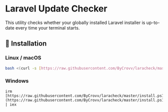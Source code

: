 # Laravel Update Checker

This utility checks whether your globally installed Laravel installer is up-to-date every time your terminal starts.

## 🔧 Installation

### Linux / macOS

```bash
bash <(curl -s [https://raw.githubusercontent.com/ByCrovv/laracheck/master/install.sh](https://raw.githubusercontent.com/ByCrovv/laracheck/master/install.sh))
```


### Windows
```
irm [https://raw.githubusercontent.com/ByCrovv/laracheck/master/install.ps1](https://raw.githubusercontent.com/ByCrovv/laracheck/master/install.ps1) | iex
```


